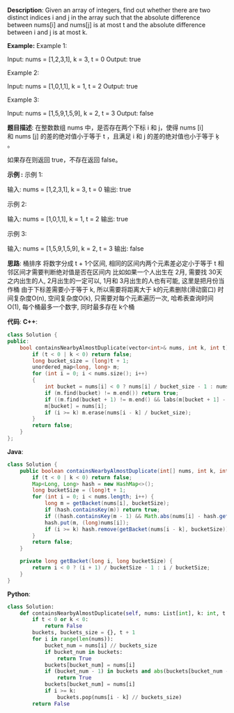 __Description__:
Given an array of integers, find out whether there are two distinct indices i and j in the array such that the absolute difference between nums[i] and nums[j] is at most t and the absolute difference between i and j is at most k.

__Example:__
Example 1:

Input: nums = [1,2,3,1], k = 3, t = 0
Output: true

Example 2:

Input: nums = [1,0,1,1], k = 1, t = 2
Output: true

Example 3:

Input: nums = [1,5,9,1,5,9], k = 2, t = 3
Output: false

__题目描述__:
在整数数组 nums 中，是否存在两个下标 i 和 j，使得 nums [i] 和 nums [j] 的差的绝对值小于等于 t ，且满足 i 和 j 的差的绝对值也小于等于 ķ 。

如果存在则返回 true，不存在返回 false。

__示例 :__
示例 1:

输入: nums = [1,2,3,1], k = 3, t = 0
输出: true

示例 2:

输入: nums = [1,0,1,1], k = 1, t = 2
输出: true

示例 3:

输入: nums = [1,5,9,1,5,9], k = 2, t = 3
输出: false

__思路__:
桶排序
将数字分成 t + 1个区间, 相同的区间内两个元素差必定小于等于 t
相邻区间才需要判断绝对值是否在区间内
比如如果一个人出生在 2月, 需要找 30天之内出生的人, 2月出生的一定可以, 1月和 3月出生的人也有可能, 这里是把月份当作桶
由于下标差需要小于等于 k, 所以需要将距离大于 k的元素删除(滑动窗口)
时间复杂度O(n), 空间复杂度O(k), 只需要对每个元素遍历一次, 哈希表查询时间 O(1), 每个桶最多一个数字, 同时最多存在 k个桶

__代码__:
__C++__:
```C++
class Solution {
public:
    bool containsNearbyAlmostDuplicate(vector<int>& nums, int k, int t) {
        if (t < 0 | k < 0) return false;
        long bucket_size = (long)t + 1;
        unordered_map<long, long> m;
        for (int i = 0; i < nums.size(); i++)
        {
            int bucket = nums[i] < 0 ? nums[i] / bucket_size - 1 : nums[i] / bucket_size;
            if (m.find(bucket) != m.end()) return true;
            if ((m.find(bucket + 1) != m.end() && labs(m[bucket + 1] - nums[i]) <= t) | (m.find(bucket - 1) != m.end() && labs(m[bucket - 1] - nums[i]) <= t)) return true;
            m[bucket] = nums[i];
            if (i >= k) m.erase(nums[i - k] / bucket_size);
        }
        return false;
    }
};
```

__Java__:
```Java
class Solution {
    public boolean containsNearbyAlmostDuplicate(int[] nums, int k, int t) {
        if (t < 0 | k < 0) return false;
        Map<Long, Long> hash = new HashMap<>();
        long bucketSize = (long)t + 1;
        for (int i = 0; i < nums.length; i++) {
            long m = getBacket(nums[i], bucketSize);
            if (hash.containsKey(m)) return true;
            if ((hash.containsKey(m - 1) && Math.abs(nums[i] - hash.get(m - 1)) < bucketSize) | (hash.containsKey(m + 1) && Math.abs(nums[i] - hash.get(m + 1)) < bucketSize)) return true;
            hash.put(m, (long)nums[i]);
            if (i >= k) hash.remove(getBacket(nums[i - k], bucketSize));
        }
        return false;
    }

    private long getBacket(long i, long bucketSize) {
        return i < 0 ? (i + 1) / bucketSize - 1 : i / bucketSize;
    }
}
```

__Python__:
```Python
class Solution:
    def containsNearbyAlmostDuplicate(self, nums: List[int], k: int, t: int) -> bool:
        if t < 0 or k < 0:
            return False
        buckets, buckets_size = {}, t + 1
        for i in range(len(nums)):
            bucket_num = nums[i] // buckets_size
            if bucket_num in buckets:
                return True
            buckets[bucket_num] = nums[i]
            if (bucket_num - 1) in buckets and abs(buckets[bucket_num - 1] - nums[i]) <= t or (bucket_num + 1) in buckets and abs(buckets[bucket_num + 1] - nums[i]) <= t:
                return True
            buckets[bucket_num] = nums[i]
            if i >= k:
                buckets.pop(nums[i - k] // buckets_size)
        return False
```